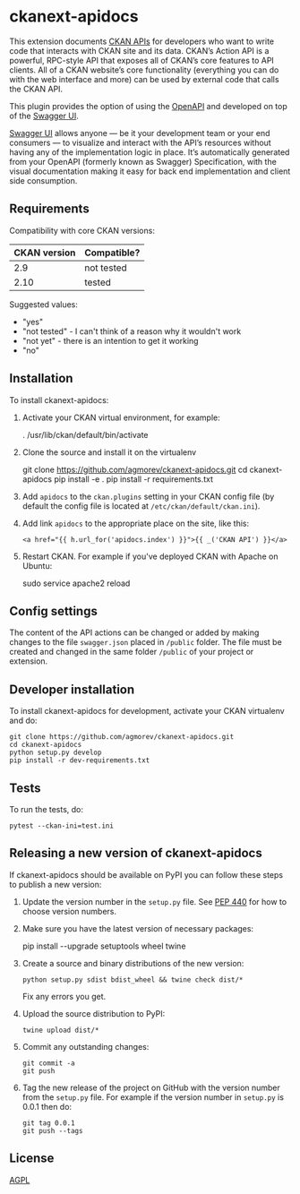 # ckanext-apidocs

This extension documents [CKAN APIs](https://docs.ckan.org/en/2.10/api/index.html#api-guide) for developers who want to write code that interacts with CKAN site and its data.
CKAN’s Action API is a powerful, RPC-style API that exposes all of CKAN’s core features to API clients. All of a CKAN website’s core functionality (everything you can do with the web interface and more) can be used by external code that calls the CKAN API.

This plugin provides the option of using the [OpenAPI](https://spec.openapis.org/oas/v3.1.0) and developed on top of the [Swagger UI](https://github.com/swagger-api/swagger-ui).

[Swagger UI](https://github.com/swagger-api/swagger-ui) allows anyone — be it your development team or your end consumers — to visualize and interact with the API’s resources without having any of the implementation logic in place. It’s automatically generated from your OpenAPI (formerly known as Swagger) Specification, with the visual documentation making it easy for back end implementation and client side consumption.


## Requirements

Compatibility with core CKAN versions:

| CKAN version    | Compatible?   |
| --------------- | ------------- |
| 2.9             | not tested    |
| 2.10            | tested        |

Suggested values:

* "yes"
* "not tested" - I can't think of a reason why it wouldn't work
* "not yet" - there is an intention to get it working
* "no"


## Installation

To install ckanext-apidocs:

1. Activate your CKAN virtual environment, for example:

     . /usr/lib/ckan/default/bin/activate

2. Clone the source and install it on the virtualenv

    git clone https://github.com/agmorev/ckanext-apidocs.git
    cd ckanext-apidocs
    pip install -e .
	pip install -r requirements.txt

3. Add `apidocs` to the `ckan.plugins` setting in your CKAN
   config file (by default the config file is located at
   `/etc/ckan/default/ckan.ini`).

3. Add link `apidocs` to the appropriate place on the site, like this:

    ```<a href="{{ h.url_for('apidocs.index') }}">{{ _('CKAN API') }}</a>```

4. Restart CKAN. For example if you've deployed CKAN with Apache on Ubuntu:

     sudo service apache2 reload


## Config settings

The content of the API actions can be changed or added by making changes to the file `swagger.json` placed in `/public` folder. The file must be created and changed in the same folder `/public` of your project or extension.


## Developer installation

To install ckanext-apidocs for development, activate your CKAN virtualenv and
do:

    git clone https://github.com/agmorev/ckanext-apidocs.git
    cd ckanext-apidocs
    python setup.py develop
    pip install -r dev-requirements.txt


## Tests

To run the tests, do:

    pytest --ckan-ini=test.ini


## Releasing a new version of ckanext-apidocs

If ckanext-apidocs should be available on PyPI you can follow these steps to publish a new version:

1. Update the version number in the `setup.py` file. See [PEP 440](http://legacy.python.org/dev/peps/pep-0440/#public-version-identifiers) for how to choose version numbers.

2. Make sure you have the latest version of necessary packages:

    pip install --upgrade setuptools wheel twine

3. Create a source and binary distributions of the new version:

       python setup.py sdist bdist_wheel && twine check dist/*

   Fix any errors you get.

4. Upload the source distribution to PyPI:

       twine upload dist/*

5. Commit any outstanding changes:

       git commit -a
       git push

6. Tag the new release of the project on GitHub with the version number from
   the `setup.py` file. For example if the version number in `setup.py` is
   0.0.1 then do:

       git tag 0.0.1
       git push --tags

## License

[AGPL](https://www.gnu.org/licenses/agpl-3.0.en.html)
